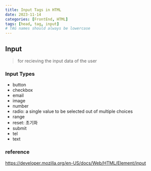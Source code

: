 ```yaml
---
title: Input Tags in HTML
date: 2023-11-14
categories: [FrontEnd, HTML]
tags: [head, tag, input]
# TAG names should always be lowercase
---
```


## Input

> for recieving the input data of the user

### Input Types

- button
- checkbox
- email
- image
- number
- radio: a single value to be selected out of multiple choices
- range
- reset: 초기화
- submit
- tel
- text

### reference

<https://developer.mozilla.org/en-US/docs/Web/HTML/Element/input>
